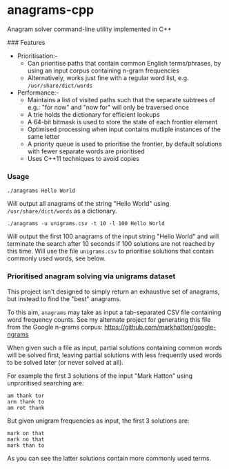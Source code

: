 anagrams-cpp
============

Anagram solver command-line utility implemented in C++

### Features

- Prioritisation:-
  - Can prioritise paths that contain common English terms/phrases, by using an input corpus containing n-gram frequencies
  - Alternatively, works just fine with a regular word list, e.g. `/usr/share/dict/words`
- Performance:-
  - Maintains a list of visited paths such that the separate subtrees of e.g.: "for now" and "now for" will only be traversed once
  - A trie holds the dictionary for efficient lookups
  - A 64-bit bitmask is used to store the state of each frontier element
  - Optimised processing when input contains mutliple instances of the same letter
  - A priority queue is used to prioritise the frontier, by default solutions with fewer separate words are prioritised
  - Uses C++11 techniques to avoid copies

### Usage

    ./anagrams Hello World

Will output all anagrams of the string "Hello World" using `/usr/share/dict/words` as a dictionary.

    ./anagrams -u unigrams.csv -t 10 -l 100 Hello World

Will output the first 100 anagrams of the input string "Hello World" and will terminate the search after 10 seconds if 100 solutions are not reached by this time.  Will use the file `unigrams.csv` to prioritise solutions that contain commonly used words, see below.

### Prioritised anagram solving via unigrams dataset

This project isn't designed to simply return an exhaustive set of anagrams, but instead to find the "best" anagrams.

To this aim, `anagrams` may take as input a tab-separated CSV file containing word frequency counts.  See my alternate project for generating this file from the Google n-grams corpus: https://github.com/markhatton/google-ngrams

When given such a file as input, partial solutions containing common words will be solved first, leaving partial solutions with less frequently used words to be solved later (or never solved at all).

For example the first 3 solutions of the input "Mark Hatton" using unproritised searching are:

    am thank tor
    arm thank to
    am rot thank

But given unigram frequencies as input, the first 3 solutions are:

    mark on that
    mark no that
    mark than to

As you can see the latter solutions contain more commonly used terms.
